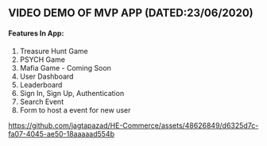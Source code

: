 ## VIDEO DEMO OF MVP APP (DATED:23/06/2020)

#### Features In App:
1) Treasure Hunt Game
2) PSYCH Game
3) Mafia Game - Coming Soon
4) User Dashboard
5) Leaderboard
6) Sign In, Sign Up, Authentication
7) Search Event
8) Form to host a event for new user



https://github.com/jagtapazad/HE-Commerce/assets/48626849/d6325d7c-fa07-4045-ae50-18aaaaad554b

